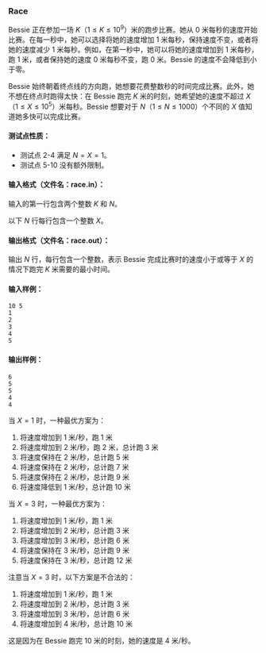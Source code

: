 ### Race

Bessie 正在参加一场 $K$（$1\le K\le 10^9$）米的跑步比赛。她从 0 米每秒的速度开始比赛。在每一秒中，她可以选择将她的速度增加 1 米每秒，保持速度不变，或者将她的速度减少 1 米每秒。例如，在第一秒中，她可以将她的速度增加到 1 米每秒，跑 1 米，或者保持她的速度 0 米每秒不变，跑 0 米。Bessie 的速度不会降低到小于零。

Bessie 始终朝着终点线的方向跑，她想要花费整数秒的时间完成比赛。此外，她不想在终点时跑得太快：在 Bessie 跑完 $K$ 米的时刻，她希望她的速度不超过 $X$（$1 \leq X \leq 10^5$）米每秒。Bessie 想要对于 $N$（$1 \leq N \leq 1000$）个不同的 $X$ 值知道她多快可以完成比赛。



#### 测试点性质：

- 测试点 2-4 满足 $N=X=1$。
- 测试点 5-10 没有额外限制。



#### 输入格式（文件名：race.in）：

输入的第一行包含两个整数 $K$ 和 $N$。

以下 $N$ 行每行包含一个整数 $X$。



#### 输出格式（文件名：race.out）：

输出 $N$ 行，每行包含一个整数，表示 Bessie 完成比赛时的速度小于或等于 $X$ 的情况下跑完 $K$ 米需要的最小时间。



#### 输入样例：

```
10 5
1
2
3
4
5
```

#### 输出样例：

```
6
5
5
4
4
```

当 $X = 1$ 时，一种最优方案为：

1. 将速度增加到 1 米/秒，跑 1 米
2. 将速度增加到 2 米/秒，跑 2 米，总计跑 3 米
3. 将速度保持在 2 米/秒，总计跑 5 米
4. 将速度保持在 2 米/秒，总计跑 7 米
5. 将速度保持在 2 米/秒，总计跑 9 米
6. 将速度降低到 1 米/秒，总计跑 10 米

当 $X = 3$ 时，一种最优方案为：

1. 将速度增加到 1 米/秒，跑 1 米
2. 将速度增加到 2 米/秒，总计跑 3 米
3. 将速度增加到 3 米/秒，总计跑 6 米
4. 将速度保持在 3 米/秒，总计跑 9 米
5. 将速度保持在 3 米/秒，总计跑 12 米

注意当 $X = 3$ 时，以下方案是不合法的：

1. 将速度增加到 1 米/秒，跑 1 米
2. 将速度增加到 2 米/秒，总计跑 3 米
3. 将速度增加到 3 米/秒，总计跑 6 米
4. 将速度增加到 4 米/秒，总计跑 10 米

这是因为在 Bessie 跑完 10 米的时刻，她的速度是 4 米/秒。